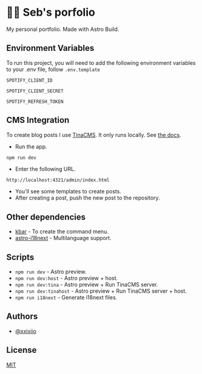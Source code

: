 
# 🐷🦀 Seb's porfolio 

My personal portfolio. Made with Astro Build.




## Environment Variables

To run this project, you will need to add the following environment variables to your .env file, follow `.env.template`

`SPOTIFY_CLIENT_ID`

`SPOTIFY_CLIENT_SECRET`

`SPOTIFY_REFRESH_TOKEN`
## CMS Integration

To create blog posts I use [TinaCMS](https://tina.io/). It only runs locally. See [the docs](https://tina.io/docs/).

- Run the app.
```sh
npm run dev
```
- Enter the following URL.
```
http://localhost:4321/admin/index.html
```
- You'll see some templates to create posts.
- After creating a post, push the new post to the repository.
## Other dependencies
- [kbar](https://kbar.vercel.app/) - To create the command menu.
- [astro-i18next](https://github.com/yassinedoghri/astro-i18next) - Multilanguage support.
## Scripts
- `npm run dev` - Astro preview.
- `npm run dev:host` - Astro preview + host.
- `npm run dev:tina` - Astro preview + Run TinaCMS server.
- `npm run dev:tinahost` - Astro preview + Run TinaCMS server + host.
- `npm run i18next` - Generate i18next files.
## Authors

- [@xxixiio](https://www.github.com/xxixiio)


## License

[MIT](https://choosealicense.com/licenses/mit/)

